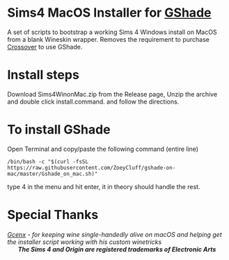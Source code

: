 # Sims4 MacOS Installer for [GShade](https://gposers.com/gshade/)
A set of scripts to bootstrap a working Sims 4 Windows install on MacOS from a blank Wineskin wrapper. Removes the requirement to purchase [Crossover](https://www.codeweavers.com/crossover#mac) to use GShade.

# Install steps
Download Sims4WinonMac.zip from the Release page, Unzip the archive and double click install.command.
and follow the directions.

# To install GShade
Open Terminal and copy/paste the following command (entire line)
```
/bin/bash -c "$(curl -fsSL https://raw.githubusercontent.com/ZoeyCluff/gshade-on-mac/master/Gshade_on_mac.sh)"
```
type 4 in the menu and hit enter, it in theory should handle the rest.

# Special Thanks
<h6><a href="https://github.com/Gcenx">Gcenx</a> - for keeping wine single-handedly alive on macOS and helping get the installer script working with his custom winetricks<br>

<div align="center"><b>The Sims 4 and Origin are registered trademarks of Electronic Arts</b></div>
